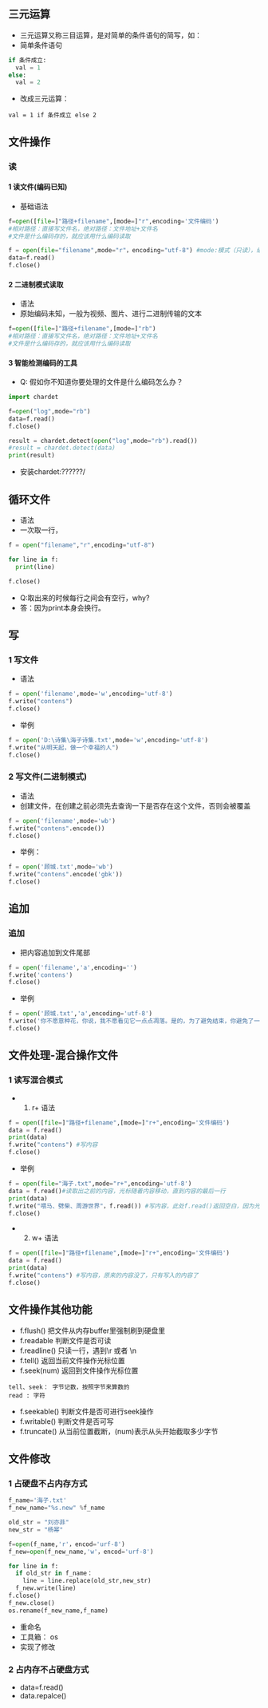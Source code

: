 ## 三元运算  
* 三元运算又称三目运算，是对简单的条件语句的简写，如：
* 简单条件语句

```python
if 条件成立:
  val = 1
else:
  val = 2
```

* 改成三元运算：

```
val = 1 if 条件成立 else 2
```


## 文件操作
### 读
#### 1 读文件(编码已知)
* 基础语法

```python
f=open([file=]"路径+filename",[mode=]"r",encoding='文件编码')
#相对路径：直接写文件名，绝对路径：文件地址+文件名
#文件是什么编码存的，就应该用什么编码读取
```

```python
f = open(file="filename",mode="r"，encoding="utf-8") #mode:模式（只读），编码utf-8
data=f.read()
f.close()
```

#### 2 二进制模式读取
* 语法
* 原始编码未知，一般为视频、图片、进行二进制传输的文本

```python
f=open([file=]"路径+filename",[mode=]"rb")
#相对路径：直接写文件名，绝对路径：文件地址+文件名
#文件是什么编码存的，就应该用什么编码读取
```

#### 3 智能检测编码的工具
* Q: 假如你不知道你要处理的文件是什么编码怎么办？

```python
import chardet

f=open("log",mode="rb")
data=f.read()
f.close()

result = chardet.detect(open("log",mode="rb").read())
#result = chardet.detect(data)
print(result)
```

* 安装chardet:??????/

## 循环文件
* 语法
* 一次取一行，

```python
f = open("filename","r",encoding="utf-8")

for line in f:
  print(line)

f.close()
```

* Q:取出来的时候每行之间会有空行，why?
* 答：因为print本身会换行。

## 写
### 1 写文件
* 语法

```python
f = open('filename',mode='w',encoding='utf-8')
f.write("contens")
f.close()
```

* 举例

```python
f = open('D:\诗集\海子诗集.txt',mode='w',encoding='utf-8')
f.write("从明天起，做一个幸福的人")
f.close()
```

### 2 写文件(二进制模式)

* 语法
* 创建文件，在创建之前必须先去查询一下是否存在这个文件，否则会被覆盖

```python
f = open('filename',mode='wb')
f.write("contens".encode())
f.close()
```

* 举例：

```python
f = open('顾城.txt',mode='wb')
f.write("contens".encode('gbk'))
f.close()
```

## 追加
### 追加
* 把内容追加到文件尾部

```python
f = open('filename','a',encoding='')
f.write('contens')
f.close()
```

* 举例

```python
f = open('顾城.txt','a',encoding='utf-8')
f.write('你不愿意种花，你说，我不愿看见它一点点凋落。是的，为了避免结束，你避免了一切开始。')
f.close()
```

## 文件处理-混合操作文件
### 1 读写混合模式
* 1. r+ 语法

```python
f = open([file=]"路径+filename",[mode=]"r+",encoding='文件编码')
data = f.read()
print(data)
f.write("contens") #写内容
f.close()
```

* 举例

```python
f = open(file="海子.txt",mode="r+",encoding='utf-8')
data = f.read()#读取出之前的内容，光标随着内容移动，直到内容的最后一行
print(data)
f.write("喂马、劈柴、周游世界"，f.read()) #写内容，此处f.read()返回空白，因为光标已经到无内容那里了
f.close()
```

* 2. w+ 语法

```python
f = open([file=]"路径+filename",[mode=]"r+",encoding='文件编码')
data = f.read()
print(data)
f.write("contens") #写内容，原来的内容没了，只有写入的内容了
f.close()
```

## 文件操作其他功能
* f.flush() 把文件从内存buffer里强制刷到硬盘里
* f.readable 判断文件是否可读
* f.readline() 只读一行，遇到\r 或者 \n
* f.tell() 返回当前文件操作光标位置
* f.seek(num) 返回到文件操作光标位置
```
tell、seek： 字节记数，按照字节来算数的
read : 字符
```
* f.seekable() 判断文件是否可进行seek操作
* f.writable() 判断文件是否可写
* f.truncate() 从当前位置截断，(num)表示从头开始截取多少字节


## 文件修改
### 1 占硬盘不占内存方式

```python
f_name='海子.txt'
f_new_name="%s.new" %f_name

old_str = "刘亦菲"
new_str = "杨幂"

f=open(f_name,'r'，encod='urf-8')
f_new=open(f_new_name,'w'，encod='urf-8')

for line in f:
  if old_str in f_name：
    line = line.replace(old_str,new_str)
  f_new.write(line)
f.close()
f_new.close()
os.rename(f_new_name,f_name)
```

* 重命名
* 工具箱： os
* 实现了修改

### 2 占内存不占硬盘方式
* data=f.read()
* data.repalce()

  


```
